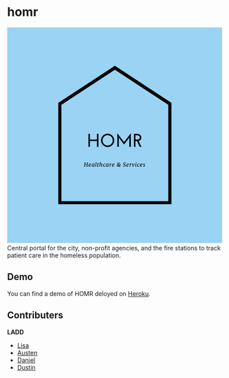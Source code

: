 # homr
![HOMR](./client-react/public/homr.png)
Central portal for the city, non-profit agencies, and the fire stations to track patient care in the homeless population.

## Demo
You can find a demo of HOMR deloyed on [Heroku](https://homr.herokuapp.com/).

## Contributers

**LADD**
- [Lisa](https://github.com/thecraftycoder)
- [Austen](https://github.com/aust10)
- [Daniel](https://github.com/NotBillMurray)
- [Dustin](https://github.com/Xodacidal)
